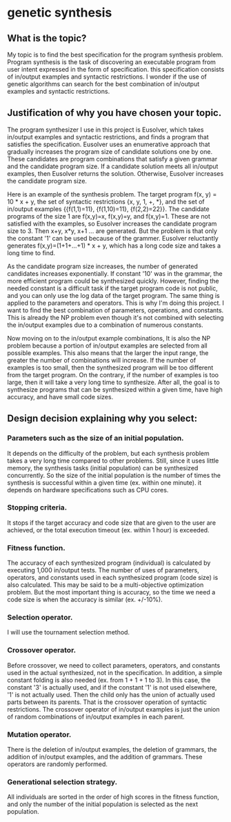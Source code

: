 # genetic synthesis

## What is the topic?
My topic is to find the best specification for the program synthesis problem. Program synthesis is the task of discovering an executable program from user intent expressed in the form of specification. this specification consists of in/output examples and syntactic restrictions. I wonder if the use of genetic algorithms can search for the best combination of in/output examples and syntactic restrictions.

## Justification of why you have chosen your topic.
The program synthesizer I use in this project is Eusolver, which takes in/output examples and syntactic restrictions, and finds a program that satisfies the specification. Eusolver uses an enumerative approach that gradually increases the program size of candidate solutions one by one. These candidates are program combinations that satisfy a given grammar and the candidate program size. If a candidate solution meets all in/output examples, then Eusolver returns the solution. Otherwise, Eusolver increases the candidate program size.  

Here is an example of the synthesis problem. The target program f(x, y) = 10 \* x + y, the set of syntactic restrictions {x, y, 1, +, \*}, and the set of in/output examples {{f(1,1)=11}, {f(1,10)=11}, {f(2,2)=22}}. The candidate programs of the size 1 are f(x,y)=x, f(x,y)=y, and f(x,y)=1. These are not satisfied with the examples, so Eusolver increases the candidate program size to 3. Then x+y, x\*y, x+1 ... are generated. But the problem is that only the constant '1' can be used because of the grammer. Eusolver reluctantly generates f(x,y)=(1+1+...+1) \* x + y, which has a long code size and takes a long time to find.  

As the candidate program size increases, the number of generated candidates increases exponentially. If constant '10' was in the grammar, the more efficient program could be synthesized quickly. However, finding the needed constant is a difficult task if the target program code is not public, and you can only use the log data of the target program. The same thing is applied to the parameters and operators. This is why I'm doing this project. I want to find the best combination of parameters, operations, and constants. This is already the NP problem even though it's not combined with selecting the in/output examples due to a combination of numerous constants.  

Now moving on to the in/output example combinations, It is also the NP problem because a portion of in/output examples are selected from all possible examples. This also means that the larger the input range, the greater the number of combinations will increase. If the number of examples is too small, then the synthesized program will be too different from the target program. On the contrary, if the number of examples is too large, then it will take a very long time to synthesize. After all, the goal is to synthesize programs that can be synthesized within a given time, have high accuracy, and have small code sizes.  

## Design decision explaining why you select:
### Parameters such as the size of an initial population.
It depends on the difficulty of the problem, but each synthesis problem takes a very long time compared to other problems. Still, since it uses little memory, the synthesis tasks (initial population) can be synthesized concurrently. So the size of the initial population is the number of times the synthesis is successful within a given time (ex. within one minute). it depends on hardware specifications such as CPU cores.

### Stopping criteria.
It stops if the target accuracy and code size that are given to the user are achieved, or the total execution timeout (ex. within 1 hour) is exceeded.

### Fitness function.
The accuracy of each synthesized program (individual) is calculated by executing 1,000 in/output tests. The number of uses of parameters, operators, and constants used in each synthesized program (code size) is also calculated. This may be said to be a multi-objective optimization problem. But the most important thing is accuracy, so the time we need a code size is when the accuracy is similar (ex. +/-10%).

### Selection operator.
I will use the tournament selection method.

### Crossover operator.
Before crossover, we need to collect parameters, operators, and constants used in the actual synthesized, not in the specification. In addition, a simple constant folding is also needed (ex. from 1 + 1 + 1 to 3). In this case, the constant '3' is actually used, and if the constant '1' is not used elsewhere, '1' is not actually used. Then the child only has the union of actually used parts between its parents. That is the crossover operation of syntactic restrictions. The crossover operator of in/output examples is just the union of random combinations of in/output examples in each parent.

### Mutation operator.
There is the deletion of in/output examples, the deletion of grammars, the addition of in/output examples, and the addition of grammars. These operators are randomly performed.

### Generational selection strategy.
All individuals are sorted in the order of high scores in the fitness function, and only the number of the initial population is selected as the next population.
